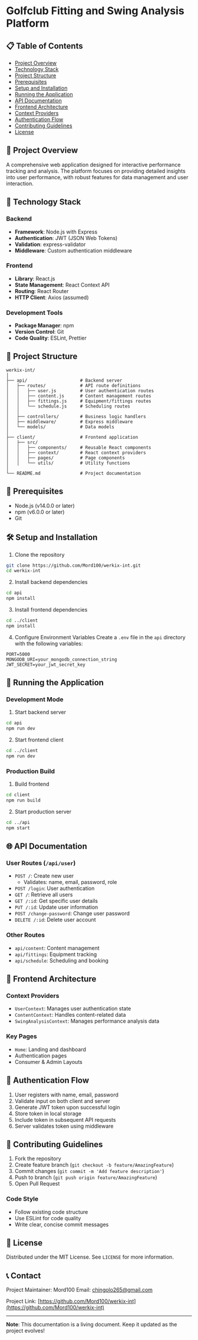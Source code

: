 # Golfclub Fitting and Swing Analysis Platform

## 📋 Table of Contents
- [Project Overview](#-project-overview)
- [Technology Stack](#-technology-stack)
- [Project Structure](#-project-structure)
- [Prerequisites](#-prerequisites)
- [Setup and Installation](#-setup-and-installation)
- [Running the Application](#-running-the-application)
- [API Documentation](#-api-documentation)
- [Frontend Architecture](#-frontend-architecture)
- [Context Providers](#-context-providers)
- [Authentication Flow](#-authentication-flow)
- [Contributing Guidelines](#-contributing-guidelines)
- [License](#-license)

## 🌟 Project Overview

A comprehensive web application designed for interactive performance tracking and analysis. The platform focuses on providing detailed insights into user performance, with robust features for data management and user interaction.

## 🚀 Technology Stack

### Backend
- **Framework**: Node.js with Express
- **Authentication**: JWT (JSON Web Tokens)
- **Validation**: express-validator
- **Middleware**: Custom authentication middleware

### Frontend
- **Library**: React.js
- **State Management**: React Context API
- **Routing**: React Router
- **HTTP Client**: Axios (assumed)

### Development Tools
- **Package Manager**: npm
- **Version Control**: Git
- **Code Quality**: ESLint, Prettier

## 📂 Project Structure

```
werkix-int/
│
├── api/                    # Backend server
│   ├── routes/             # API route definitions
│   │   ├── user.js         # User authentication routes
│   │   ├── content.js      # Content management routes
│   │   ├── fittings.js     # Equipment/fittings routes
│   │   └── schedule.js     # Scheduling routes
│   │
│   ├── controllers/        # Business logic handlers
│   ├── middleware/         # Express middleware
│   └── models/             # Data models
│
├── client/                 # Frontend application
│   ├── src/
│   │   ├── components/     # Reusable React components
│   │   ├── context/        # React context providers
│   │   ├── pages/          # Page components
│   │   └── utils/          # Utility functions
│
└── README.md               # Project documentation
```

## 🔧 Prerequisites

- Node.js (v14.0.0 or later)
- npm (v6.0.0 or later)
- Git

## 🛠 Setup and Installation

1. Clone the repository
```bash
git clone https://github.com/Mord100/werkix-int.git
cd werkix-int
```

2. Install backend dependencies
```bash
cd api
npm install
```

3. Install frontend dependencies
```bash
cd ../client
npm install
```

4. Configure Environment Variables
Create a `.env` file in the `api` directory with the following variables:
```
PORT=5000
MONGODB_URI=your_mongodb_connection_string
JWT_SECRET=your_jwt_secret_key
```

## 🏃 Running the Application

### Development Mode
1. Start backend server
```bash
cd api
npm run dev
```

2. Start frontend client
```bash
cd ../client
npm run dev
```

### Production Build
1. Build frontend
```bash
cd client
npm run build
```

2. Start production server
```bash
cd ../api
npm start
```

## 🌐 API Documentation

### User Routes (`/api/user`)
- `POST /`: Create new user
  - Validates: name, email, password, role
- `POST /login`: User authentication
- `GET /`: Retrieve all users
- `GET /:id`: Get specific user details
- `PUT /:id`: Update user information
- `POST /change-password`: Change user password
- `DELETE /:id`: Delete user account

### Other Routes
- `api/content`: Content management
- `api/fittings`: Equipment tracking
- `api/schedule`: Scheduling and booking

## 🧩 Frontend Architecture

### Context Providers
- `UserContext`: Manages user authentication state
- `ContentContext`: Handles content-related data
- `SwingAnalysisContext`: Manages performance analysis data

### Key Pages
- `Home`: Landing and dashboard
- Authentication pages
- Consumer & Admin Layouts
## 🔐 Authentication Flow

1. User registers with name, email, password
2. Validate input on both client and server
3. Generate JWT token upon successful login
4. Store token in local storage
5. Include token in subsequent API requests
6. Server validates token using middleware

## 🤝 Contributing Guidelines

1. Fork the repository
2. Create feature branch (`git checkout -b feature/AmazingFeature`)
3. Commit changes (`git commit -m 'Add feature description'`)
4. Push to branch (`git push origin feature/AmazingFeature`)
5. Open Pull Request

### Code Style
- Follow existing code structure
- Use ESLint for code quality
- Write clear, concise commit messages

## 📄 License

Distributed under the MIT License. See `LICENSE` for more information.

## 📞 Contact

Project Maintainer: Mord100
Email: chingolo265@gmail.com

Project Link: [https://github.com/Mord100/werkix-int](https://github.com/Mord100/werkix-int)

---

**Note**: This documentation is a living document. Keep it updated as the project evolves!

